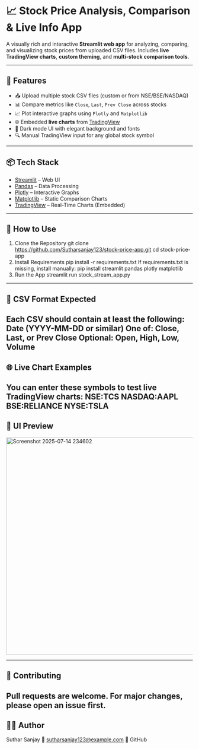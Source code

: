 # 📈 Stock Price Analysis, Comparison & Live Info App

A visually rich and interactive **Streamlit web app** for analyzing, comparing, and visualizing stock prices from uploaded CSV files. Includes **live TradingView charts**, **custom theming**, and **multi-stock comparison tools**.

---

## 🚀 Features

- 📤 Upload multiple stock CSV files (custom or from NSE/BSE/NASDAQ)
- 📊 Compare metrics like `Close`, `Last`, `Prev Close` across stocks
- 📈 Plot interactive graphs using `Plotly` and `Matplotlib`
- 🌐 Embedded **live charts** from [TradingView](https://tradingview.com)
- 🎨 Dark mode UI with elegant background and fonts
- 🔍 Manual TradingView input for any global stock symbol

---

## 📦 Tech Stack

- [Streamlit](https://streamlit.io/) – Web UI
- [Pandas](https://pandas.pydata.org/) – Data Processing
- [Plotly](https://plotly.com/python/) – Interactive Graphs
- [Matplotlib](https://matplotlib.org/) – Static Comparison Charts
- [TradingView](https://tradingview.com/) – Real-Time Charts (Embedded)

---

## 📁 How to Use

 1. Clone the Repository
git clone https://github.com/Sutharsanjay123/stock-price-app.git
cd stock-price-app
2. Install Requirements
pip install -r requirements.txt
If requirements.txt is missing, install manually:
pip install streamlit pandas plotly matplotlib
3. Run the App
streamlit run stock_stream_app.py

---
## 📂 CSV Format Expected
Each CSV should contain at least the following:
Date (YYYY-MM-DD or similar)
One of: Close, Last, or Prev Close
Optional: Open, High, Low, Volume
---

## 🌐 Live Chart Examples
You can enter these symbols to test live TradingView charts:
NSE:TCS
NASDAQ:AAPL
BSE:RELIANCE
NYSE:TSLA
---
## 📸 UI Preview
<img width="1897" height="586" alt="Screenshot 2025-07-14 234602" src="https://github.com/user-attachments/assets/750ad207-c2d3-403a-9132-386a1841c7fe" />

---
## 🤝 Contributing
Pull requests are welcome. For major changes, please open an issue first.
---
## 🙋‍♂️ Author
Suthar Sanjay
📧 sutharsanjay123@example.com
🔗 GitHub

